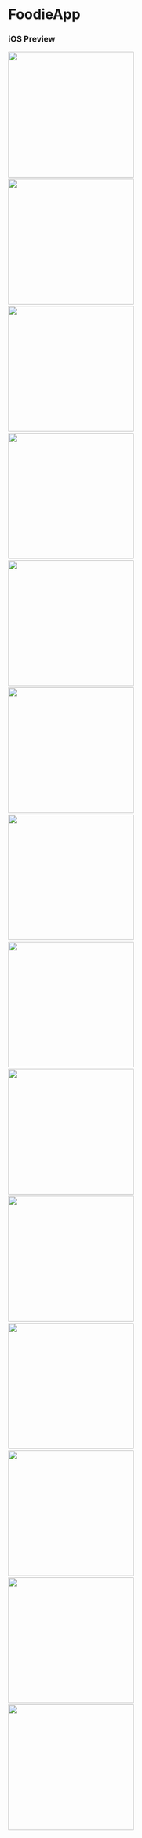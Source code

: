 # FoodieApp

### iOS Preview
<img src="FoodieApp-iOS/screenshot/preview1.png" width=256 />&nbsp;
<img src="FoodieApp-iOS/screenshot/preview2.png" width=256 />&nbsp;
<img src="FoodieApp-iOS/screenshot/preview3.png" width=256 />&nbsp;
<img src="FoodieApp-iOS/screenshot/preview4.png" width=256 />&nbsp;
<img src="FoodieApp-iOS/screenshot/preview5.png" width=256 />&nbsp;
<img src="FoodieApp-iOS/screenshot/preview6.png" width=256 />&nbsp;
<img src="FoodieApp-iOS/screenshot/preview7.png" width=256 />&nbsp;
<img src="FoodieApp-iOS/screenshot/preview8.png" width=256 />&nbsp;
<img src="FoodieApp-iOS/screenshot/preview9.png" width=256 />&nbsp;
<img src="FoodieApp-iOS/screenshot/preview10.png" width=256 />&nbsp;
<img src="FoodieApp-iOS/screenshot/preview11.png" width=256 />&nbsp;
<img src="FoodieApp-iOS/screenshot/preview12.png" width=256 />&nbsp;
<img src="FoodieApp-iOS/screenshot/preview13.png" width=256 />&nbsp;
<img src="FoodieApp-iOS/screenshot/preview14.png" width=256 />&nbsp;
